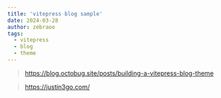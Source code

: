 ```yaml
---
title: 'vitepress blog sample'
date: 2024-03-28
author: zebraoo
tags:
  - vitepress
  - blog
  - theme
---
```


> https://blog.octobug.site/posts/building-a-vitepress-blog-theme

> https://justin3go.com/